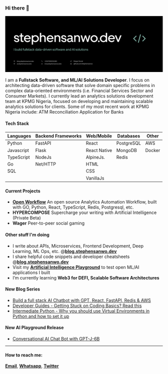### Hi there 👋

![Banner Image](https://github.com/stephensanwo/stephensanwo/blob/main/images/banner.svg)

I am a **Fullstack Software, and ML/AI Solutions Developer**. I focus on architecting data-driven software that solve domain specific problems in complex data-oriented environments (i.e. Financial Services Sector and Consumer Markets). I currently lead an analytics solutions development team at KPMG Nigeria, focused on developing and maintaining scalable analytics solutions for clients. Some of my most recent work at KPMG Nigeria include: ATM Reconciliation Application for Banks 

#### Tech Stack

| Languages   | Backend Frameworks | Web/Mobile          | Databases           | Other               |
| ----------- | ------------------ | ------------------- | ------------------- | ------------------- |
| Python      | FastAPI            | React               | PostgreSQL          | AWS
| Javascript  | Flask              | React Native        | MongoDB             | Docker
| TypeScript  | NodeJs             | AlpineJs.           | Redis               | 
| Go          | Net/HTTP           | HTML                |                     | 
| SQL         |                    | CSS                 |                     | 
|             |                    | VanillaJs           |                     | 


#### Current Projects
- **[Open Workflow](https://github.com/stephensanwo/open-workflow)** An open source Analytics Automation Workflow, built with GO, Python, React, TypeScript, Redis, Postgresql, etc.
- **HYPERCOMPOSE** Supercharge your writing with Artificial Intelligence (Private Beta)
- **Wager** Peer-to-peer social gaming

#### Other stuff I'm doing
- I write about APIs, Microservices, Frontend Development, Deep Learning, ML Ops, etc. @**[blog.stephensanwo.dev](https://blog.stephensanwo.dev)**
- I share helpful code snippets and developer cheatsheets @**[blog.stephensanwo.dev](https://blog.stephensanwo.dev)**
- Visit my **[Artificial Intelligence Playground](https://ai.stephensanwo.dev)** to test open ML/AI applications I built
- I’m currently learning **Web3 for DEFI, Scalable Software Architectures**

#### New Blog Series
- [Build a full stack AI Chatbot with GPT, React, FastAPI, Redis & AWS](https://www.stephensanwo.dev/blog/build-a-full-stack-ai-chatbot-part-i-introduction)
- [Developer Guides - Getting Stuck on Coding Basics? Read this](https://www.stephensanwo.dev/blog/getting-stuck-on-coding-basics-read-this)
- [Intermediate Python - Why you should use Virtual Environments in Python and how to set it up](https://www.freecodecamp.org/news/how-to-setup-virtual-environments-in-python/)

#### New AI Playground Release
- [Conversational AI Chat Bot with GPT-J-6B](https://ai.stephensanwo.dev/gptj-chatbot)

----

#### How to reach me:
  **[Email](me@stephensanwo.dev)**, **[Whatsapp](https://wa.me/+2347069331383)**, **[Twitter](https://twitter.com/stephensanwo)**


